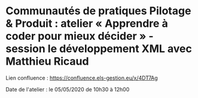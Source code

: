 # Communautés de pratiques Pilotage &amp; Produit : atelier « Apprendre à coder pour mieux décider »  - session le développement XML avec Matthieu Ricaud

Lien confluence : https://confluence.els-gestion.eu/x/4DT7Ag

Date de l'atelier : le 05/05/2020 de 10h30 à 12h00
